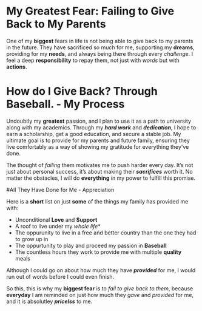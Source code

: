 # My Greatest Fear: Failing to Give Back to My Parents

One of my **biggest** fears in life is not being able to give back to my parents in the future. They have sacrificed so much for me, supporting my **dreams**, providing for my **needs**, and always being there through every *challenge*. I feel a deep **responsibility** to repay them, not just with *words* but with **actions**.

# How do I Give Back? Through Baseball. - My Process
Undoubtly my **greatest** passion, and I plan to use it as a path to university along with my academics. Through my ***hard work*** and ***dedication***, I hope to earn a scholarship, get a good education, and secure a stable job. My ultimate goal is to provide for my parents and future family, ensuring they live comfortably as a way of showing my gratitude for everything they've done.

The thought of *failing* them motivates me to push harder every day. It’s not just about personal success, it’s about making their ***sacrifices*** worth it. No matter the obstacles, I will do **everything** in my power to fulfill this promise.

#All They Have Done for Me - Appreciation

Here is a **short** list on just **some** of the things my family has provided me with:
- Unconditional **Love** and **Support**
- A roof to live under my *whole life**
- The oppurunity to live in a free and better country than the one they had to grow up in
- The oppurtunity to play and proceed my passion in **Baseball**
- The countless hours they work to provide me with multiple **quality** meals

Although I could go on about how much they have ***provided*** for me, I would run out of words before I could even finish.

So this, this is why my **biggest fear** is to *fail to give back to them*, because **everyday** I am reminded on just how much they *gave* and *provided* for me, and it is absolutley ***pricelss*** to me.

